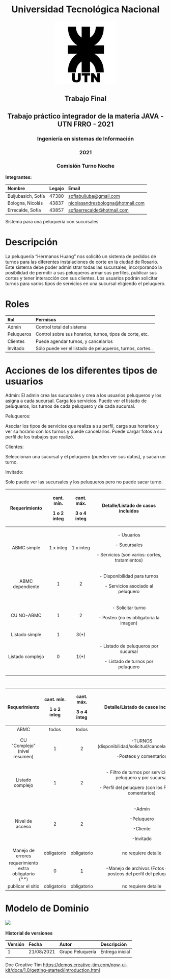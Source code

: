 <div style="text-align: center;">
<h1>Universidad Tecnológica Nacional</h1>

<img src="Aspose.Words.cbc8b9cb-dd25-4923-8832-0a6298664115.001.jpeg">

<h2>Trabajo Final</h2>

<h2>Trabajo práctico integrador de la materia JAVA - UTN FRRO - 2021</h2>


<h3>Ingeniería en sistemas de Información</h3>

<h3>2021</h3>

<h3>Comisión Turno Noche</h3>
</div>

**Integrantes:** 

|Nombre|Legajo|Email|
| :- | :- | :- |
|Buljubasich, Sofía|47380|<sofiabuljuba@gmail.com>|
|Bologna, Nicolás|43837|<nicolasandresbologna@hotmail.com>|
|Errecalde, Sofía|43857|<sofiaerrecalde@hotmail.com>|


Sistema para una peluquería con sucursales


# Descripción
La peluquería “Hermanos Huang” nos solicitó un sistema de pedidos de turnos para las diferentes instalaciones de corte en la ciudad de Rosario. Este sistema debe poder administrar todas las sucursales, incorporando la posibilidad de permitir a sus peluqueros armar sus perfiles, publicar sus cortes y tener interacción con sus clientes. Los usuarios podrán solicitar turnos para varios tipos de servicios en una sucursal eligiendo el peluquero.

# Roles


|**Rol**|**Permisos**|
| :- | :- |
|Admin|Control total del sistema|
|Peluqueros|Control sobre sus horarios, turnos, tipos de corte, etc.|
|Clientes|Puede agendar turnos, y cancelarlos|
|Invitado|Sólo puede ver el listado de peluqueros, turnos, cortes..|


# Acciones de los diferentes tipos de usuarios
Admin:
El admin crea las sucursales y crea a los usuarios peluqueros y los asigna a cada sucursal. Carga los servicios. Puede ver el listado de peluqueros, los turnos de cada peluquero y de cada sucursal.

Peluqueros:

Asociar los tipos de servicios que realiza a su perfil, carga sus horarios y ver su horario con los turnos y puede cancelarlos. Puede cargar fotos a su perfil de los trabajos que realizó.

Clientes: 

Seleccionan una sucursal y el peluquero (pueden ver sus datos), y sacan un turno.

Invitado:

Solo puede ver las sucursales y los peluqueros pero no puede sacar turno.


|**Requerimiento**|<p>**cant. mín.**</p><p>**1 o 2 integ**</p>|<p>**cant. máx.**</p><p>**3 o 4 integ**</p>|**Detalle/Listado de casos incluidos**|
| :-: | :-: | :-: | :-: |
|ABMC simple|1 x integ|1 x integ|<p>- Usuarios</p><p>- Sucursales</p><p>- Servicios (son varios: cortes, tratamientos)</p>|
|ABMC dependiente|1|2|<p>- Disponibilidad para turnos</p><p>- Servicios asociado al peluquero</p>|
|CU NO-ABMC|1|2|<p>- Solicitar turno</p><p>- Posteo (no es obligatoria la imagen)</p>|
|Listado simple|1|3(\*)||
|Listado complejo|0|<p>1(\*)</p><p></p>|<p>- Listado de peluqueros por sucursal</p><p>- Listado de turnos por peluquero</p><p></p>|
#




|**Requerimiento**|<p>**cant. mín.**</p><p>**1 o 2 integ**</p>|<p>**cant. máx.**</p><p>**3 o 4 integ**</p>|**Detalle/Listado de casos incluidos**|
| :-: | :-: | :-: | :-: |
|ABMC|todos|todos||
|CU "Complejo"(nivel resumen)|1|2|<p>-TURNOS (disponibilidad/solicitud/cancelar/(cobrar)</p><p>-Posteos y comentarios</p>|
|Listado complejo|1|2|<p>- Filtro de turnos por servicio, por peluquero y por sucursal</p><p>- Perfil del peluquero (con los Posteos y comentarios)</p>|
|Nivel de acceso|2|2|<p>-Admin</p><p>-Peluquero</p><p>-Cliente</p><p>-Invitado</p>|
|Manejo de errores|obligatorio|obligatorio|no requiere detalle|
|requerimiento extra obligatorio (\*\*)|0|1|-Manejo de archivos (Fotos en los posteos del perfil del peluquero)|
|publicar el sitio|obligatorio|obligatorio|no requiere detalle|
#
# Modelo de Dominio
![](Aspose.Words.cbc8b9cb-dd25-4923-8832-0a6298664115.002.png)

**Historial de versiones**

|Versión|Fecha|Autor|Descripción|
| :- | :- | :- | :- |
|1|21/08/2021|Grupo Peluquería|Entrega inicial|
|||||



Doc Creative Tim https://demos.creative-tim.com/now-ui-kit/docs/1.0/getting-started/introduction.html

